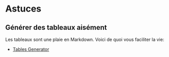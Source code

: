 # Astuces 

## Générer des tableaux aisément

Les tableaux sont une plaie en Markdown.  Voici de quoi vous faciliter la vie:

* [Tables Generator](https://www.tablesgenerator.com/markdown_tables)
